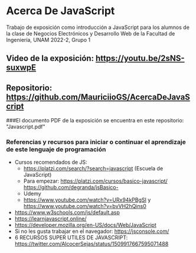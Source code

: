 # Acerca De JavaScript
Trabajo de exposición como introducción a JavaScript para los alumnos de la clase de Negocios Electrónicos y Desarrollo Web de la Facultad de Ingeniería, UNAM 2022-2, Grupo 1

## Video de la exposición: https://youtu.be/2sNS-suxwpE
## Repositorio: https://github.com/MauriciioGS/AcercaDeJavaScript
###El documento PDF de la exposición se encuentra en este repositorio: "Javascript.pdf"

### Referencias y recursos para iniciar o continuar el aprendizaje de este lenguaje de programación

* Cursos recomendados de JS:
    -   https://platzi.com/search/?search=javascript (Escuela de JavaScript)
    - Para empezar: https://platzi.com/cursos/basico-javascript/  
    https://github.com/degranda/jsBasico-
    - Udemy
    - https://www.youtube.com/watch?v=URx94kPBgSI y https://www.youtube.com/watch?v=bvVH2hQins0
* https://www.w3schools.com/js/default.asp
* https://learnjavascript.online/
* https://developer.mozilla.org/en-US/docs/Web/JavaScript
* Si no les gusta trabajar en el navegador: https://jsconsole.com/ 
* 6 RECURSOS SUPER UTILES DE JAVASCRIPT: https://twitter.com/AlcocerSejas/status/1509917667595071488
